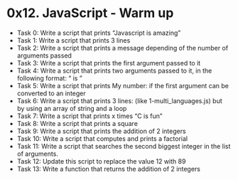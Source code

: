 # 0x12. JavaScript - Warm up
- Task 0: Write a script that prints “Javascript is amazing”
- Task 1: Write a script that prints 3 lines
- Task 2: Write a script that prints a message depending of the number of arguments passed
- Task 3: Write a script that prints the first argument passed to it
- Task 4: Write a script that prints two arguments passed to it, in the following format: “ is ”
- Task 5: Write a script that prints My number: if the first argument can be converted to an integer
- Task 6: Write a script that prints 3 lines: (like 1-multi_languages.js) but by using an array of string and a loop
- Task 7: Write a script that prints x times “C is fun”
- Task 8: Write a script that prints a square
- Task 9: Write a script that prints the addition of 2 integers
- Task 10: Write a script that computes and prints a factorial
- Task 11: Write a script that searches the second biggest integer in the list of arguments.
- Task 12: Update this script to replace the value 12 with 89
- Task 13: Write a function that returns the addition of 2 integers